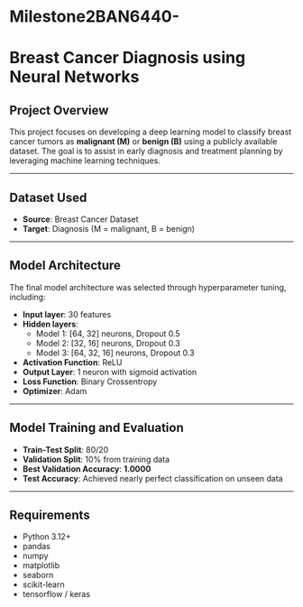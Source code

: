 # Milestone2BAN6440-
# Breast Cancer Diagnosis using Neural Networks

## Project Overview
This project focuses on developing a deep learning model to classify breast cancer tumors as **malignant (M)** or **benign (B)** using a publicly available dataset. The goal is to assist in early diagnosis and treatment planning by leveraging machine learning techniques.

---

## Dataset Used
- **Source**: Breast Cancer Dataset
- **Target**: Diagnosis (M = malignant, B = benign)

---

## Model Architecture
The final model architecture was selected through hyperparameter tuning, including:
- **Input layer**: 30 features
- **Hidden layers**: 
  - Model 1: [64, 32] neurons, Dropout 0.5
  - Model 2: [32, 16] neurons, Dropout 0.3
  - Model 3: [64, 32, 16] neurons, Dropout 0.3
- **Activation Function**: ReLU
- **Output Layer**: 1 neuron with sigmoid activation
- **Loss Function**: Binary Crossentropy
- **Optimizer**: Adam

---

##  Model Training and Evaluation
- **Train-Test Split**: 80/20
- **Validation Split**: 10% from training data
- **Best Validation Accuracy**: **1.0000**
- **Test Accuracy**: Achieved nearly perfect classification on unseen data

---

## Requirements
- Python 3.12+
- pandas
- numpy
- matplotlib
- seaborn
- scikit-learn
- tensorflow / keras




